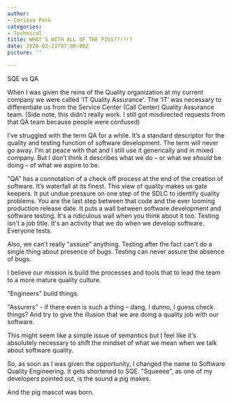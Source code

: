 ```yaml
---
author:
- Corissa Peck
categories:
- Technical
title: WHAT'S WITH ALL OF THE PIGS??!?!?
date: 2020-02-21T07:00:00Z
picture: ''

---
```

SQE vs QA

When I was given the reins of the Quality organization at my current company we were called 'IT Quality Assurance'. The ‘IT’ was necessary to differentiate us from the Service Center (Call Center) Quality Assurance team. (Side note, this didn’t really work. I still got misdirected requests from that QA team because people were confused)

I’ve struggled with the term QA for a while. It’s a standard descriptor for the quality and testing function of software development. The term will never go away. I'm at peace with that and I still use it generically and in mixed company. But I don’t think it describes what we do – or what we *should* be doing – of what we aspire to be.

"QA" has a connotation of a check off process at the end of the creation of software. It’s waterfall at its finest. This view of quality makes us gate keepers. It put undue pressure on one step of the SDLC to identify quality problems. You are the last step between that code and the ever looming production release date. It puts a wall between software development and software testing. It's a ridiculous wall when you think about it too. Testing isn't a job title. It's an activity that we do when we develop software. Everyone tests.

Also, we can’t really "assure" anything. Testing after the fact can't do a single thing about presence of bugs. Testing can never assure the absence of bugs.

I believe our mission is build the processes and tools that to lead the team to a more mature quality culture.

"Engineers" build things.

"Assurers" - if there even is such a thing – dang, I dunno, I guess check things? And try to give the illusion that we are doing a quality job with our software.

This might seem like a simple issue of semantics but I feel like it's absolutely necessary to shift the mindset of what we mean when we talk about software quality.

So, as soon as I was given the opportunity, I changed the name to Software Quality Engineering. It gets shortened to SQE. "Squeeee", as one of my developers pointed out, is the sound a pig makes.

And the pig mascot was born.